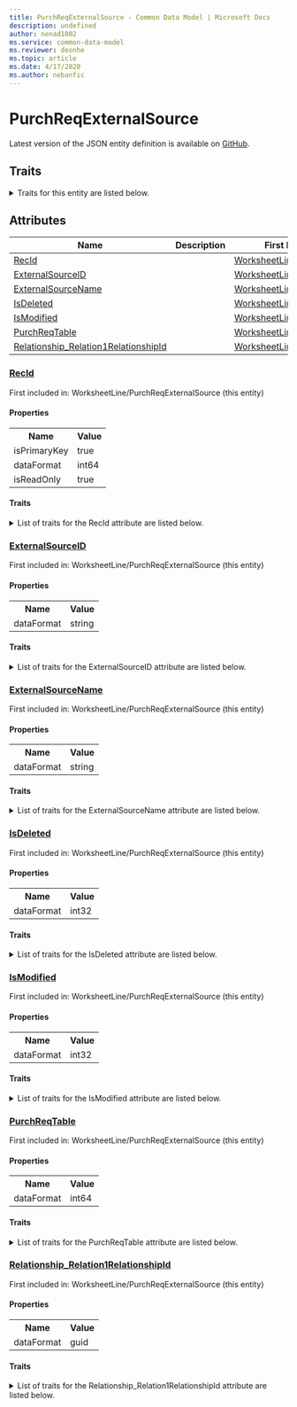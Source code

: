 ```yaml
---
title: PurchReqExternalSource - Common Data Model | Microsoft Docs
description: undefined
author: nenad1002
ms.service: common-data-model
ms.reviewer: deonhe
ms.topic: article
ms.date: 4/17/2020
ms.author: nebanfic
---
```


# PurchReqExternalSource

  
 Latest version of the JSON entity definition is available on <a href="https://github.com/Microsoft/CDM/tree/master/schemaDocuments/core/erp/Tables/SupplyChain/ProcurementAndSourcing/WorksheetLine/PurchReqExternalSource.cdm.json" target="_blank">GitHub</a>.  

## Traits

<details>
<summary>Traits for this entity are listed below.  
</summary>

**is.identifiedBy**  
  names a specifc identity attribute to use with an entity  <table><tr><th>Parameter</th><th>Value</th><th>Data type</th><th>Explanation</th></tr><tr><td>attribute</td><td>[PurchReqExternalSource/(resolvedAttributes)/RecId](#RecId)</td><td>attribute</td><td></td></tr></table>

**is.CDM.entityVersion**  
  <table><tr><th>Parameter</th><th>Value</th><th>Data type</th><th>Explanation</th></tr><tr><td>versionNumber</td><td>"1.0.0"</td><td>string</td><td>semantic version number of the entity</td></tr></table>

**is.application.releaseVersion**  
  <table><tr><th>Parameter</th><th>Value</th><th>Data type</th><th>Explanation</th></tr><tr><td>releaseVersion</td><td>"10.0.13.0"</td><td>string</td><td>semantic version number of the application introducing this entity</td></tr></table>

</details>

## Attributes

|Name|Description|First Included in Instance|
|---|---|---|
|[RecId](#RecId)||<a href="PurchReqExternalSource.md" target="_blank">WorksheetLine/PurchReqExternalSource</a>|
|[ExternalSourceID](#ExternalSourceID)||<a href="PurchReqExternalSource.md" target="_blank">WorksheetLine/PurchReqExternalSource</a>|
|[ExternalSourceName](#ExternalSourceName)||<a href="PurchReqExternalSource.md" target="_blank">WorksheetLine/PurchReqExternalSource</a>|
|[IsDeleted](#IsDeleted)||<a href="PurchReqExternalSource.md" target="_blank">WorksheetLine/PurchReqExternalSource</a>|
|[IsModified](#IsModified)||<a href="PurchReqExternalSource.md" target="_blank">WorksheetLine/PurchReqExternalSource</a>|
|[PurchReqTable](#PurchReqTable)||<a href="PurchReqExternalSource.md" target="_blank">WorksheetLine/PurchReqExternalSource</a>|
|[Relationship_Relation1RelationshipId](#Relationship_Relation1RelationshipId)||<a href="PurchReqExternalSource.md" target="_blank">WorksheetLine/PurchReqExternalSource</a>|

### <a href=#RecId name="RecId">RecId</a>

First included in: WorksheetLine/PurchReqExternalSource (this entity)  

#### Properties

<table><tr><th>Name</th><th>Value</th></tr><tr><td>isPrimaryKey</td><td>true</td></tr><tr><td>dataFormat</td><td>int64</td></tr><tr><td>isReadOnly</td><td>true</td></tr></table>

#### Traits

<details>
<summary>List of traits for the RecId attribute are listed below.</summary>

**is.dataFormat.integer**  
**is.dataFormat.big**  
**is.identifiedBy**  
names a specifc identity attribute to use with an entity  <table><tr><th>Parameter</th><th>Value</th><th>Data type</th><th>Explanation</th></tr><tr><td>attribute</td><td>[PurchReqExternalSource/(resolvedAttributes)/RecId](#RecId)</td><td>attribute</td><td></td></tr></table>

**is.readOnly**  
**is.dataFormat.integer**  
**is.dataFormat.big**  
</details>

### <a href=#ExternalSourceID name="ExternalSourceID">ExternalSourceID</a>

First included in: WorksheetLine/PurchReqExternalSource (this entity)  

#### Properties

<table><tr><th>Name</th><th>Value</th></tr><tr><td>dataFormat</td><td>string</td></tr></table>

#### Traits

<details>
<summary>List of traits for the ExternalSourceID attribute are listed below.</summary>

**is.dataFormat.character**  
**is.dataFormat.big**  
**is.dataFormat.array**  
**is.dataFormat.character**  
**is.dataFormat.array**  
</details>

### <a href=#ExternalSourceName name="ExternalSourceName">ExternalSourceName</a>

First included in: WorksheetLine/PurchReqExternalSource (this entity)  

#### Properties

<table><tr><th>Name</th><th>Value</th></tr><tr><td>dataFormat</td><td>string</td></tr></table>

#### Traits

<details>
<summary>List of traits for the ExternalSourceName attribute are listed below.</summary>

**is.dataFormat.character**  
**is.dataFormat.big**  
**is.dataFormat.array**  
**is.dataFormat.character**  
**is.dataFormat.array**  
</details>

### <a href=#IsDeleted name="IsDeleted">IsDeleted</a>

First included in: WorksheetLine/PurchReqExternalSource (this entity)  

#### Properties

<table><tr><th>Name</th><th>Value</th></tr><tr><td>dataFormat</td><td>int32</td></tr></table>

#### Traits

<details>
<summary>List of traits for the IsDeleted attribute are listed below.</summary>

**is.dataFormat.integer**  
**is.dataFormat.integer**  
</details>

### <a href=#IsModified name="IsModified">IsModified</a>

First included in: WorksheetLine/PurchReqExternalSource (this entity)  

#### Properties

<table><tr><th>Name</th><th>Value</th></tr><tr><td>dataFormat</td><td>int32</td></tr></table>

#### Traits

<details>
<summary>List of traits for the IsModified attribute are listed below.</summary>

**is.dataFormat.integer**  
**is.dataFormat.integer**  
</details>

### <a href=#PurchReqTable name="PurchReqTable">PurchReqTable</a>

First included in: WorksheetLine/PurchReqExternalSource (this entity)  

#### Properties

<table><tr><th>Name</th><th>Value</th></tr><tr><td>dataFormat</td><td>int64</td></tr></table>

#### Traits

<details>
<summary>List of traits for the PurchReqTable attribute are listed below.</summary>

**is.dataFormat.integer**  
**is.dataFormat.big**  
**is.dataFormat.integer**  
**is.dataFormat.big**  
</details>

### <a href=#Relationship_Relation1RelationshipId name="Relationship_Relation1RelationshipId">Relationship_Relation1RelationshipId</a>

First included in: WorksheetLine/PurchReqExternalSource (this entity)  

#### Properties

<table><tr><th>Name</th><th>Value</th></tr><tr><td>dataFormat</td><td>guid</td></tr></table>

#### Traits

<details>
<summary>List of traits for the Relationship_Relation1RelationshipId attribute are listed below.</summary>

**is.dataFormat.character**  
**is.dataFormat.big**  
**is.dataFormat.array**  
**is.dataFormat.guid**  
**means.identity.entityId**  
**is.linkedEntity.identifier**  
Marks the attribute(s) that hold foreign key references to a linked (used as an attribute) entity. This attribute is added to the resolved entity to enumerate the referenced entities.  <table><tr><th>Parameter</th><th>Value</th><th>Data type</th><th>Explanation</th></tr><tr><td>entityReferences</td><td><table><tr><th>entityReference</th><th>attributeReference</th></tr><tr><td><a href="../WorksheetHeader/PurchReqTable.md" target="_blank">/core/erp/Tables/SupplyChain/ProcurementAndSourcing/WorksheetHeader/PurchReqTable.cdm.json/PurchReqTable</a></td><td><a href="../WorksheetHeader/PurchReqTable.md#RecId" target="_blank">RecId</a></td></tr></table></td><td>entity</td><td>a reference to the constant entity holding the list of entity references</td></tr></table>

**is.dataFormat.guid**  
**is.dataFormat.character**  
**is.dataFormat.array**  
</details>
